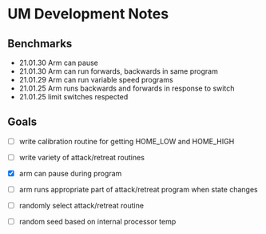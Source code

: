 # UM Development Notes

## Benchmarks
* 21.01.30 Arm can pause
* 21.01.30 Arm can run forwards, backwards in same program
* 21.01.29 Arm can run variable speed programs
* 21.01.25 Arm runs backwards and forwards in response to switch
* 21.01.25 limit switches respected 

## Goals
- [ ] write calibration routine for getting HOME_LOW and HOME_HIGH
- [ ] write variety of attack/retreat routines
- [x] arm can pause during program
- [ ] arm runs appropriate part of attack/retreat program when state changes
- [ ] randomly select attack/retreat routine
- [ ] random seed based on internal processor temp

